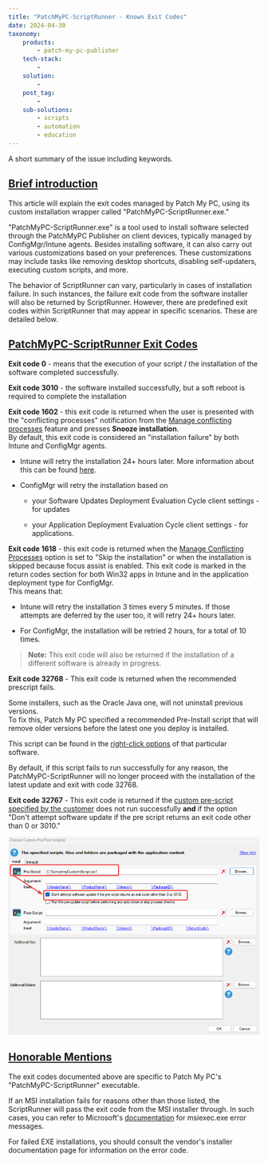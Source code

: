 ```yaml
---
title: "PatchMyPC-ScriptRunner - Known Exit Codes"
date: 2024-04-30
taxonomy:
    products:
        - patch-my-pc-publisher
    tech-stack:
        - 
    solution:
        - 
    post_tag:
        - 
    sub-solutions:
        - scripts
        - automation
        - education
---
```


A short summary of the issue including keywords.

## [Brief introduction](#introduction)

This article will explain the exit codes managed by Patch My PC, using its custom installation wrapper called "PatchMyPC-ScriptRunner.exe."

"PatchMyPC-ScriptRunner.exe" is a tool used to install software selected through the PatchMyPC Publisher on client devices, typically managed by ConfigMgr/Intune agents. Besides installing software, it can also carry out various customizations based on your preferences. These customizations may include tasks like removing desktop shortcuts, disabling self-updaters, executing custom scripts, and more.

The behavior of ScriptRunner can vary, particularly in cases of installation failure. In such instances, the failure exit code from the software installer will also be returned by ScriptRunner. However, there are predefined exit codes within ScriptRunner that may appear in specific scenarios. These are detailed below.

## [PatchMyPC-ScriptRunner Exit Codes](#scriptrunnerexitcodes)

**Exit code 0** - means that the execution of your script / the installation of the software completed successfully.

**Exit code 3010** - the software installed successfully, but a soft reboot is required to complete the installation

**Exit code 1602** - this exit code is returned when the user is presented with the "conflicting processes" notification from the [Manage conflicting processes](https://patchmypc.com/manage-conflicting-processes-when-updating-third-party-applications#topic2) feature and presses **Snooze installation**.  
By default, this exit code is considered an "installation failure" by both Intune and ConfigMgr agents.

- Intune will retry the installation 24+ hours later. More information about this can be found [here](https://patchtuesday.com/blog/tech-blog/win32app-retry-interval/).

- ConfigMgr will retry the installation based on
    - your Software Updates Deployment Evaluation Cycle client settings - for updates
    
    - your Application Deployment Evaluation Cycle client settings - for applications.

**Exit code 1618** - this exit code is returned when the [Manage Conflicting Processes](https://patchmypc.com/manage-conflicting-processes-when-updating-third-party-applications) option is set to "Skip the installation" or when the installation is skipped because focus assist is enabled. This exit code is marked in the return codes section for both Win32 apps in Intune and in the application deployment type for ConfigMgr.  
This means that:

- Intune will retry the installation 3 times every 5 minutes. If those attempts are deferred by the user too, it will retry 24+ hours later.

- For ConfigMgr, the installation will be retried 2 hours, for a total of 10 times.

> **Note:** This exit code will also be returned if the installation of a different software is already in progress.

**Exit code 32768** - This exit code is returned when the recommended prescript fails.

Some installers, such as the Oracle Java one, will not uninstall previous versions.  
To fix this, Patch My PC specified a recommended Pre-Install script that will remove older versions before the latest one you deploy is installed.

This script can be found in the [right-click options](https://patchmypc.com/custom-options-available-for-third-party-updates-and-applications) of that particular software.

By default, if this script fails to run successfully for any reason, the PatchMyPC-ScriptRunner will no longer proceed with the installation of the latest update and exit with code 32768.

**Exit code 32767** - This exit code is returned if the [custom pre-script specified by the customer](https://patchmypc.com/custom-options-available-for-third-party-updates-and-applications#custom-scripts) does not run successfully **and** if the option "Don't attempt software update if the pre script returns an exit code other than 0 or 3010."

![](/_images/custompreinstallscriptfailureV2.png)

## [Honorable Mentions](#honorablementions)

The exit codes documented above are specific to Patch My PC's "PatchMyPC-ScriptRunner" executable.

If an MSI installation fails for reasons other than those listed, the ScriptRunner will pass the exit code from the MSI installer through. In such cases, you can refer to Microsoft's [documentation](https://learn.microsoft.com/en-us/windows/win32/msi/error-codes) for msiexec.exe error messages.

For failed EXE installations, you should consult the vendor's installer documentation page for information on the error code.